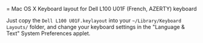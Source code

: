 = Mac OS X Keyboard layout for Dell L100 U01F (French, AZERTY) keyboard

Just copy the `Dell L100 U01F.keylayout` into your `~/Library/Keyboard Layouts/` folder, and change your keyboard settings in the "Language & Text" System Preferences applet.
